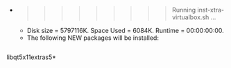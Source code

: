 * >>>>>>>>> Running inst-xtra-virtualbox.sh ...
  * Disk size = 5797116K. Space Used = 6084K. Runtime = 00:00:00:00.
  * The following NEW packages will be installed:
  ```bash
libqt5x11extras5*
  ```
